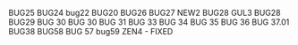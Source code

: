 BUG25
BUG24
bug22
BUG20
BUG26
BUG27
NEW2
BUG28
GUL3
BUG28
BUG29
BUG 30
BUG 30
BUG 31
BUG 33
BUG 34
BUG 35
BUG 36
BUG 37.01
BUG38
BUG58
BUG 57
bug59
ZEN4 - FIXED
